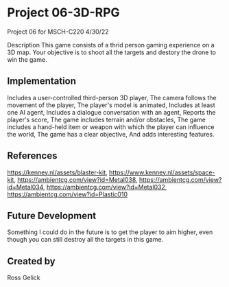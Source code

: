 # Project 06-3D-RPG
Project 06 for MSCH-C220 4/30/22

Description
This game consists of a thrid person gaming experience on a 3D map. Your objective is to shoot all the targets and destory the drone to win the game. 

## Implementation
Includes a user-controlled third-person 3D player,
The camera follows the movement of the player,
The player's model is animated,
Includes at least one AI agent,
Includes a dialogue conversation with an agent,
Reports the player's score,
The game includes terrain and/or obstacles,
The game includes a hand-held item or weapon  with which the player can influence the world,
The game has a clear objective,
And adds interesting features.

## References
https://kenney.nl/assets/blaster-kit, https://www.kenney.nl/assets/space-kit, https://ambientcg.com/view?id=Metal038, https://ambientcg.com/view?id=Metal034, https://ambientcg.com/view?id=Metal032, https://ambientcg.com/view?id=Plastic010

## Future Development
Something I could do in the future is to get the player to aim higher, even though you can still destroy all the targets in this game.

## Created by
Ross Gelick
